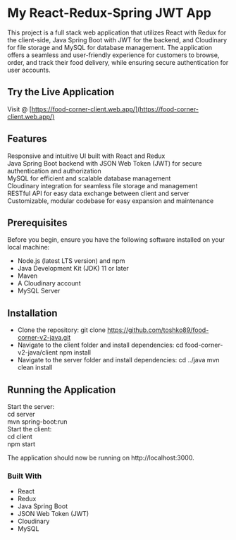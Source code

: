 # My React-Redux-Spring JWT App
This project is a full stack web application that utilizes React with Redux for the client-side, Java Spring Boot with JWT for the backend, and Cloudinary for file storage and MySQL for database management.
The application offers a seamless and user-friendly experience for customers to browse, order, and track their food delivery, while ensuring secure authentication for user accounts.

## Try the Live Application
Visit @ [https://food-corner-client.web.app/](https://food-corner-client.web.app/)

## Features
Responsive and intuitive UI built with React and Redux  
Java Spring Boot backend with JSON Web Token (JWT) for secure authentication and authorization  
MySQL for efficient and scalable database management  
Cloudinary integration for seamless file storage and management  
RESTful API for easy data exchange between client and server  
Customizable, modular codebase for easy expansion and maintenance  

## Prerequisites
Before you begin, ensure you have the following software installed on your local machine:
* Node.js (latest LTS version) and npm
* Java Development Kit (JDK) 11 or later
* Maven
* A Cloudinary account
* MySQL Server

## Installation
* Clone the repository: git clone https://github.com/toshko89/food-corner-v2-java.git
* Navigate to the client folder and install dependencies: cd food-corner-v2-java/client npm install
* Navigate to the server folder and install dependencies: cd ../java mvn clean install

## Running the Application
Start the server:  
cd server  
mvn spring-boot:run  
Start the client:  
cd client  
npm start  

The application should now be running on http://localhost:3000.

### Built With
* React
* Redux
* Java Spring Boot
* JSON Web Token (JWT)
* Cloudinary
* MySQL
